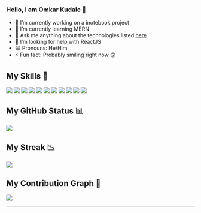 ### Hello, I am Omkar Kudale 👋

- 🔭 I’m currently working on a inotebook project
- 🌱 I’m currently learning MERN
- 💬 Ask me anything about the technologies listed [here](https://github.com/codeomi#my-skills-)
- 🤔 I’m looking for help with ReactJS
- 😄 Pronouns: He/Him
- ⚡ Fun fact: Probably smiling right now 🙃

## My Skills 💪
![](https://img.shields.io/badge/HTML5-E34F26?style=for-the-badge&logo=html5&logoColor=white)
![](https://img.shields.io/badge/CSS3-1572B6?style=for-the-badge&logo=css3&logoColor=white)
![](https://img.shields.io/badge/Bootstrap-563D7C?style=for-the-badge&logo=bootstrap&logoColor=white)
![](https://img.shields.io/badge/Tailwind_CSS-38B2AC?style=for-the-badge&logo=tailwind-css&logoColor=white)
![](https://img.shields.io/badge/JavaScript-323330?style=for-the-badge&logo=javascript&logoColor=F7DF1E)
![](https://img.shields.io/badge/Node.js-339933?style=for-the-badge&logo=nodedotjs&logoColor=white)
![](https://img.shields.io/badge/Express.js-000000?style=for-the-badge&logo=express&logoColor=white)
![](https://img.shields.io/badge/Pug-E3C29B?style=for-the-badge&logo=pug&logoColor=black)
![](https://img.shields.io/badge/MongoDB-4EA94B?style=for-the-badge&logo=mongodb&logoColor=white)
![](https://img.shields.io/badge/React-20232A?style=for-the-badge&logo=react&logoColor=61DAFB)
![](https://img.shields.io/badge/Redux-593D88?style=for-the-badge&logo=redux&logoColor=white)

## My GitHub Status 📊
![](https://github-readme-stats.vercel.app/api?username=codeomi&show_icons=true&theme=dark&count_private=true&show_icons=true)

## My Streak 📉
![](https://github-readme-streak-stats.herokuapp.com/?user=codeomi&theme=dark)

## My Contribution Graph 🙌
![](https://activity-graph.herokuapp.com/graph?username=codeomi&theme=react-dark)

---




